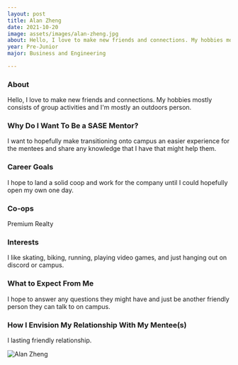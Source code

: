 ```yaml
---
layout: post
title: Alan Zheng 
date: 2021-10-20
image: assets/images/alan-zheng.jpg
about: Hello, I love to make new friends and connections. My hobbies mostly consists of group activities and I'm mostly an outdoors person. 
year: Pre-Junior
major: Business and Engineering

---
```


### About

Hello, I love to make new friends and connections. My hobbies mostly consists of group activities and I'm mostly an outdoors person. 

### Why Do I Want To Be a SASE Mentor?

I want to hopefully make transitioning onto campus an easier experience for the mentees and share any knowledge that I have that might help them.

### Career Goals

I hope to land a solid coop and work for the company until I could hopefully open my own one day.

### Co-ops

Premium Realty

### Interests

I like skating, biking, running, playing video games, and just hanging out on discord or campus.

### What to Expect From Me

I hope to answer any questions they might have and just be another friendly person they can talk to on campus.

### How I Envision My Relationship With My Mentee(s) 

I lasting friendly relationship.

<div class="text-center my-5">
    <img src="{ https://sase-drexel.github.io/mentorship-2021/assets/images/alan-zheng.jpg | absolute_url }" alt="Alan Zheng" class="rounded post-img" />
</div>
